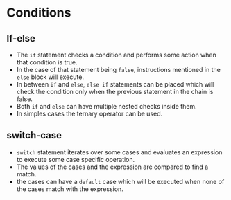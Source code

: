 # Conditions

## If-else

- The `if` statement checks a condition and performs some action when that condition is true.
- In the case of that statement being `false`, instructions mentioned in the `else` block will execute.
- In between `if` and `else`, `else if` statements can be placed which will check the condition only when the previous statement in the chain is false.
- Both `if` and `else` can have multiple nested checks inside them.
- In simples cases the ternary operator can be used.

## switch-case

- `switch` statement iterates over some cases and evaluates an expression to execute some case specific operation.
- The values of the cases and the expression are compared to find a match.
- the cases can have a `default` case which will be executed when none of the cases match with the expression.
